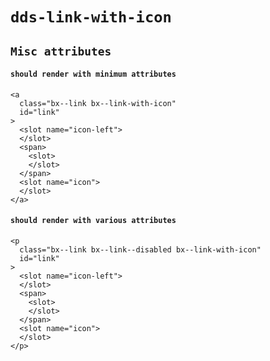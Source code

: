 # `dds-link-with-icon`

## `Misc attributes`

####   `should render with minimum attributes`

```
<a
  class="bx--link bx--link-with-icon"
  id="link"
>
  <slot name="icon-left">
  </slot>
  <span>
    <slot>
    </slot>
  </span>
  <slot name="icon">
  </slot>
</a>

```

####   `should render with various attributes`

```
<p
  class="bx--link bx--link--disabled bx--link-with-icon"
  id="link"
>
  <slot name="icon-left">
  </slot>
  <span>
    <slot>
    </slot>
  </span>
  <slot name="icon">
  </slot>
</p>

```

